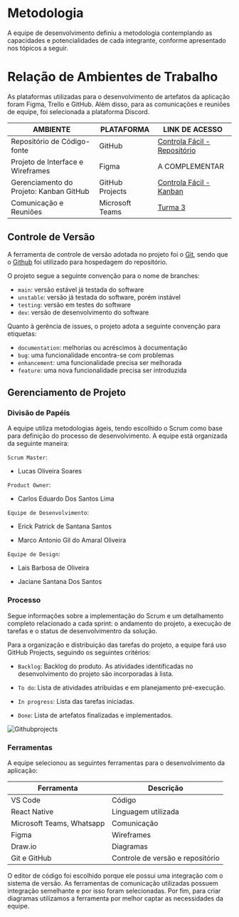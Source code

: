 # Metodologia

A equipe de desenvolvimento definiu a metodologia contemplando as capacidades e potencialidades de cada integrante, conforme apresentado nos tópicos a seguir.

# Relação de Ambientes de Trabalho

As plataformas utilizadas para o desenvolvimento de artefatos da aplicação foram Figma, Trello e GitHub. Além disso, para as comunicações e reuniões de equipe, foi selecionada a plataforma Discord.

| AMBIENTE                          | PLATAFORMA      | LINK DE ACESSO                                                                                                                  |
| --------------------------------- | --------------- | ------------------------------------------------------------------------------------------------------------------------------- |
| Repositório de Código-fonte       | GitHub          | [Controla Fácil - Repositório](https://github.com/ICEI-PUC-Minas-PMV-ADS/pmv-ads-2024-1-e3-proj-mov-t3-pmv-ads-2023-1-e3-proj-mov-t3-controla) |
| Projeto de Interface e Wireframes | Figma           | A COMPLEMENTAR                   |
| Gerenciamento do Projeto: Kanban GitHub       | GitHub Projects | [Controla Fácil - Kanban](https://github.com/orgs/ICEI-PUC-Minas-PMV-ADS/projects/888) |
| Comunicação e Reuniões | Microsoft Teams | [Turma 3](https://teams.microsoft.com/l/channel/19%3AlnhsJXzg8ZZ7OPU6Ar5faFHfUiy4VfTierHPoseLZBA1%40thread.tacv2/General?groupId=aaf7833b-61f6-4e14-9fcf-adc86c863840&tenantId=) |


## Controle de Versão

A ferramenta de controle de versão adotada no projeto foi o
[Git](https://git-scm.com/), sendo que o [Github](https://github.com)
foi utilizado para hospedagem do repositório.

O projeto segue a seguinte convenção para o nome de branches:

- `main`: versão estável já testada do software
- `unstable`: versão já testada do software, porém instável
- `testing`: versão em testes do software
- `dev`: versão de desenvolvimento do software

Quanto à gerência de issues, o projeto adota a seguinte convenção para
etiquetas:

- `documentation`: melhorias ou acréscimos à documentação
- `bug`: uma funcionalidade encontra-se com problemas
- `enhancement`: uma funcionalidade precisa ser melhorada
- `feature`: uma nova funcionalidade precisa ser introduzida

## Gerenciamento de Projeto

### Divisão de Papéis

A equipe utiliza metodologias ágeis, tendo escolhido o Scrum como base para definição do processo de desenvolvimento. A equipe está organizada da seguinte maneira:

`Scrum Master`: 
- Lucas Oliveira Soares
  
 `Product Owner`:
- Carlos Eduardo Dos Santos Lima
  
 `Equipe de Desenvolvimento`:
- Erick Patrick de Santana Santos
  
- Marco Antonio Gil do Amaral Oliveira
  
 `Equipe de Design`:
- Lais Barbosa de Oliveira
  
- Jaciane Santana Dos Santos


### Processo

Segue informações sobre a implementação do Scrum e um detalhamento completo relacionado a cada sprint: o andamento do projeto, a execução de tarefas e o status de desenvolvimentro da solução.

Para a organização e distribuição das tarefas do projeto, a equipe fará uso GitHub Projects, seguindo os seguintes critérios:

- `Backlog`: Backlog do produto. As atividades identificadas no desenvolvimento do projeto são incorporadas à lista.

- `To do`: Lista de atividades atribuídas e em planejamento pré-execução.
  
- `In progress`: Lista das tarefas iniciadas.
  
- `Done`: Lista de artefatos finalizadas e implementados.

![Githubprojects](https://github.com/ICEI-PUC-Minas-PMV-ADS/pmv-ads-2024-1-e3-proj-mov-t3-pmv-ads-2023-1-e3-proj-mov-t3-controla/assets/122227953/c4becb14-700e-4cc8-805a-312f00826aaf)
 
### Ferramentas

A equipe selecionou as seguintes ferramentas para o desenvolvimento da aplicação:

| Ferramenta | Descrição | 
| --- | --- | 
| VS Code    | Código | 
| React Native | Linguagem utilizada |
| Microsoft Teams, Whatsapp | Comunicação | 
| Figma | Wireframes |
|  Draw.io | Diagramas |
|  Git e GitHub | Controle de versão e repositório |
	

O editor de código foi escolhido porque ele possui uma integração com o sistema de versão. As ferramentas de comunicação utilizadas possuem integração semelhante e por isso foram selecionadas. Por fim, para criar diagramas utilizamos a ferramenta por melhor captar as necessidades da equipe.

